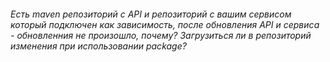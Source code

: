 ###### Есть maven репозиторий с API и репозиторий с вашим сервисом который подключен как зависимость, после обновления API и сервиса - обновленния не произошло, почему? Загрузиться ли в репозиторий изменения при использовании package?


###### 